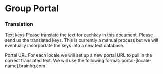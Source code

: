 Group Portal
==================

### Translation
Text keys
Please translate the text for eachkey in [this document](portal_txtkeys.json). Please send us the translated keys. This is currently a manual process but we will eventually incorportate the keys into a new text database. 

Portal URL
For each locale we will set up a new portal URL to pull in the correct translated text. We will use the following format:
portal-[locale-name].brainhq.com

